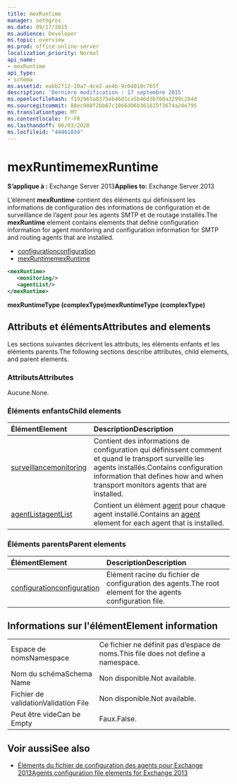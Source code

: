 ```yaml
---
title: mexRuntime
manager: sethgros
ms.date: 09/17/2015
ms.audience: Developer
ms.topic: overview
ms.prod: office-online-server
localization_priority: Normal
api_name:
- mexRuntime
api_type:
- schema
ms.assetid: eabb2f12-10a7-4ce2-ae4b-9c04010c765f
description: 'Dernière modification : 17 septembre 2015'
ms.openlocfilehash: f192965a8375eb46d1ca5b46d3b768a3299c284d
ms.sourcegitcommit: 88ec988f2bb67c1866d06b361615f3674a24e795
ms.translationtype: MT
ms.contentlocale: fr-FR
ms.lasthandoff: 06/03/2020
ms.locfileid: "44461834"
---
```

# <a name="mexruntime"></a><span data-ttu-id="a141a-103">mexRuntime</span><span class="sxs-lookup"><span data-stu-id="a141a-103">mexRuntime</span></span>
  
<span data-ttu-id="a141a-104">**S’applique à :** Exchange Server 2013</span><span class="sxs-lookup"><span data-stu-id="a141a-104">**Applies to:** Exchange Server 2013</span></span>
  
<span data-ttu-id="a141a-105">L’élément **mexRuntime** contient des éléments qui définissent les informations de configuration des informations de configuration et de surveillance de l’agent pour les agents SMTP et de routage installés.</span><span class="sxs-lookup"><span data-stu-id="a141a-105">The **mexRuntime** element contains elements that define configuration information for agent monitoring and configuration information for SMTP and routing agents that are installed.</span></span> 
  
- [<span data-ttu-id="a141a-106">configuration</span><span class="sxs-lookup"><span data-stu-id="a141a-106">configuration</span></span>](configuration.md)  
- [<span data-ttu-id="a141a-107">mexRuntime</span><span class="sxs-lookup"><span data-stu-id="a141a-107">mexRuntime</span></span>](mexruntime.md)
  
```XML
<mexRuntime>
   <monitoring/>
   <agentList/>
</mexRuntime>
```

<span data-ttu-id="a141a-108">**mexRuntimeType (complexType)**</span><span class="sxs-lookup"><span data-stu-id="a141a-108">**mexRuntimeType (complexType)**</span></span>

## <a name="attributes-and-elements"></a><span data-ttu-id="a141a-109">Attributs et éléments</span><span class="sxs-lookup"><span data-stu-id="a141a-109">Attributes and elements</span></span>

<span data-ttu-id="a141a-110">Les sections suivantes décrivent les attributs, les éléments enfants et les éléments parents.</span><span class="sxs-lookup"><span data-stu-id="a141a-110">The following sections describe attributes, child elements, and parent elements.</span></span>
  
### <a name="attributes"></a><span data-ttu-id="a141a-111">Attributs</span><span class="sxs-lookup"><span data-stu-id="a141a-111">Attributes</span></span>

<span data-ttu-id="a141a-112">Aucune.</span><span class="sxs-lookup"><span data-stu-id="a141a-112">None.</span></span>
  
### <a name="child-elements"></a><span data-ttu-id="a141a-113">Éléments enfants</span><span class="sxs-lookup"><span data-stu-id="a141a-113">Child elements</span></span>

|<span data-ttu-id="a141a-114">**Élément**</span><span class="sxs-lookup"><span data-stu-id="a141a-114">**Element**</span></span>|<span data-ttu-id="a141a-115">**Description**</span><span class="sxs-lookup"><span data-stu-id="a141a-115">**Description**</span></span>|
|:-----|:-----|
|[<span data-ttu-id="a141a-116">surveillance</span><span class="sxs-lookup"><span data-stu-id="a141a-116">monitoring</span></span>](monitoring.md) <br/> |<span data-ttu-id="a141a-117">Contient des informations de configuration qui définissent comment et quand le transport surveille les agents installés.</span><span class="sxs-lookup"><span data-stu-id="a141a-117">Contains configuration information that defines how and when transport monitors agents that are installed.</span></span>  <br/> |
|[<span data-ttu-id="a141a-118">agentList</span><span class="sxs-lookup"><span data-stu-id="a141a-118">agentList</span></span>](agentlist.md) <br/> |<span data-ttu-id="a141a-119">Contient un élément [agent](agent.md) pour chaque agent installé.</span><span class="sxs-lookup"><span data-stu-id="a141a-119">Contains an [agent](agent.md) element for each agent that is installed.</span></span>  <br/> |
   
### <a name="parent-elements"></a><span data-ttu-id="a141a-120">Éléments parents</span><span class="sxs-lookup"><span data-stu-id="a141a-120">Parent elements</span></span>

|<span data-ttu-id="a141a-121">**Élément**</span><span class="sxs-lookup"><span data-stu-id="a141a-121">**Element**</span></span>|<span data-ttu-id="a141a-122">**Description**</span><span class="sxs-lookup"><span data-stu-id="a141a-122">**Description**</span></span>|
|:-----|:-----|
|[<span data-ttu-id="a141a-123">configuration</span><span class="sxs-lookup"><span data-stu-id="a141a-123">configuration</span></span>](configuration.md) <br/> |<span data-ttu-id="a141a-124">Élément racine du fichier de configuration des agents.</span><span class="sxs-lookup"><span data-stu-id="a141a-124">The root element for the agents configuration file.</span></span>  <br/> |
   
## <a name="element-information"></a><span data-ttu-id="a141a-125">Informations sur l'élément</span><span class="sxs-lookup"><span data-stu-id="a141a-125">Element information</span></span>

|||
|:-----|:-----|
|<span data-ttu-id="a141a-126">Espace de noms</span><span class="sxs-lookup"><span data-stu-id="a141a-126">Namespace</span></span>  <br/> |<span data-ttu-id="a141a-127">Ce fichier ne définit pas d’espace de noms.</span><span class="sxs-lookup"><span data-stu-id="a141a-127">This file does not define a namespace.</span></span>  <br/> |
|<span data-ttu-id="a141a-128">Nom du schéma</span><span class="sxs-lookup"><span data-stu-id="a141a-128">Schema Name</span></span>  <br/> |<span data-ttu-id="a141a-129">Non disponible.</span><span class="sxs-lookup"><span data-stu-id="a141a-129">Not available.</span></span>  <br/> |
|<span data-ttu-id="a141a-130">Fichier de validation</span><span class="sxs-lookup"><span data-stu-id="a141a-130">Validation File</span></span>  <br/> |<span data-ttu-id="a141a-131">Non disponible.</span><span class="sxs-lookup"><span data-stu-id="a141a-131">Not available.</span></span>  <br/> |
|<span data-ttu-id="a141a-132">Peut être vide</span><span class="sxs-lookup"><span data-stu-id="a141a-132">Can be Empty</span></span>  <br/> |<span data-ttu-id="a141a-133">Faux.</span><span class="sxs-lookup"><span data-stu-id="a141a-133">False.</span></span>  <br/> |
   
## <a name="see-also"></a><span data-ttu-id="a141a-134">Voir aussi</span><span class="sxs-lookup"><span data-stu-id="a141a-134">See also</span></span>

- [<span data-ttu-id="a141a-135">Éléments du fichier de configuration des agents pour Exchange 2013</span><span class="sxs-lookup"><span data-stu-id="a141a-135">Agents configuration file elements for Exchange 2013</span></span>](agents-configuration-file-elements-for-exchange-2013.md)

